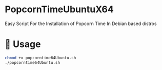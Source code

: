 #  PopcornTimeUbuntuX64 
Easy Script For the Installation of Popcorn Time In Debian based distros
# 🔰 Usage

```sh
chmod +x popcorntime64Ubuntu.sh
./popcorntime64Ubuntu.sh
